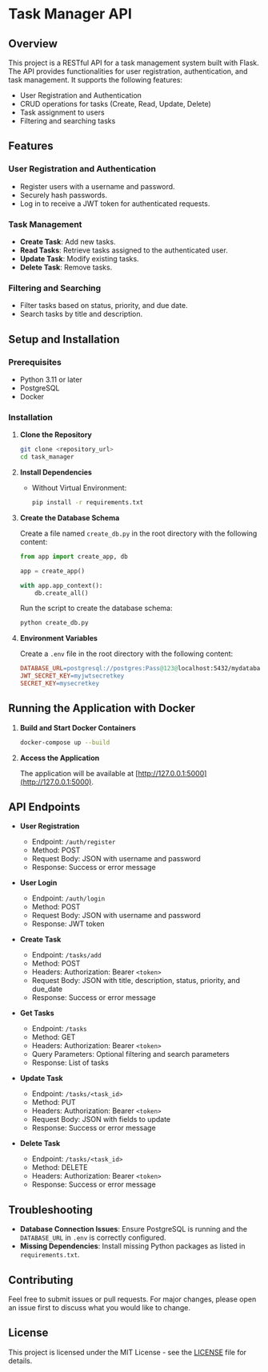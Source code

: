# Task Manager API

## Overview

This project is a RESTful API for a task management system built with Flask. The API provides functionalities for user registration, authentication, and task management. It supports the following features:

- User Registration and Authentication
- CRUD operations for tasks (Create, Read, Update, Delete)
- Task assignment to users
- Filtering and searching tasks

## Features

### User Registration and Authentication

- Register users with a username and password.
- Securely hash passwords.
- Log in to receive a JWT token for authenticated requests.

### Task Management

- **Create Task**: Add new tasks.
- **Read Tasks**: Retrieve tasks assigned to the authenticated user.
- **Update Task**: Modify existing tasks.
- **Delete Task**: Remove tasks.

### Filtering and Searching

- Filter tasks based on status, priority, and due date.
- Search tasks by title and description.

## Setup and Installation

### Prerequisites

- Python 3.11 or later
- PostgreSQL
- Docker

### Installation

1. **Clone the Repository**

    ```bash
    git clone <repository_url>
    cd task_manager
    ```

2. **Install Dependencies**

   - Without Virtual Environment:

     ```bash
     pip install -r requirements.txt
     ```

3. **Create the Database Schema**

    Create a file named `create_db.py` in the root directory with the following content:

    ```python
    from app import create_app, db

    app = create_app()

    with app.app_context():
        db.create_all()
    ```

    Run the script to create the database schema:

    ```bash
    python create_db.py
    ```

4. **Environment Variables**

    Create a `.env` file in the root directory with the following content:

    ```makefile
    DATABASE_URL=postgresql://postgres:Pass@123@localhost:5432/mydatabase
    JWT_SECRET_KEY=myjwtsecretkey
    SECRET_KEY=mysecretkey
    ```

## Running the Application with Docker

1. **Build and Start Docker Containers**

    ```bash
    docker-compose up --build
    ```

2. **Access the Application**

    The application will be available at [http://127.0.0.1:5000](http://127.0.0.1:5000).

## API Endpoints

- **User Registration**
  - Endpoint: `/auth/register`
  - Method: POST
  - Request Body: JSON with username and password
  - Response: Success or error message

- **User Login**
  - Endpoint: `/auth/login`
  - Method: POST
  - Request Body: JSON with username and password
  - Response: JWT token

- **Create Task**
  - Endpoint: `/tasks/add`
  - Method: POST
  - Headers: Authorization: Bearer `<token>`
  - Request Body: JSON with title, description, status, priority, and due_date
  - Response: Success or error message

- **Get Tasks**
  - Endpoint: `/tasks`
  - Method: GET
  - Headers: Authorization: Bearer `<token>`
  - Query Parameters: Optional filtering and search parameters
  - Response: List of tasks

- **Update Task**
  - Endpoint: `/tasks/<task_id>`
  - Method: PUT
  - Headers: Authorization: Bearer `<token>`
  - Request Body: JSON with fields to update
  - Response: Success or error message

- **Delete Task**
  - Endpoint: `/tasks/<task_id>`
  - Method: DELETE
  - Headers: Authorization: Bearer `<token>`
  - Response: Success or error message

## Troubleshooting

- **Database Connection Issues**: Ensure PostgreSQL is running and the `DATABASE_URL` in `.env` is correctly configured.
- **Missing Dependencies**: Install missing Python packages as listed in `requirements.txt`.

## Contributing

Feel free to submit issues or pull requests. For major changes, please open an issue first to discuss what you would like to change.

## License

This project is licensed under the MIT License - see the [LICENSE](LICENSE) file for details.
